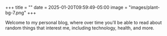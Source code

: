 +++
title = ""
date = 2025-01-20T09:59:49-05:00
image = "images/plant-bg-7.png"
+++

Welcome to my personal blog, where over time you'll be able to read about random things that interest me, including technology, health, and more.